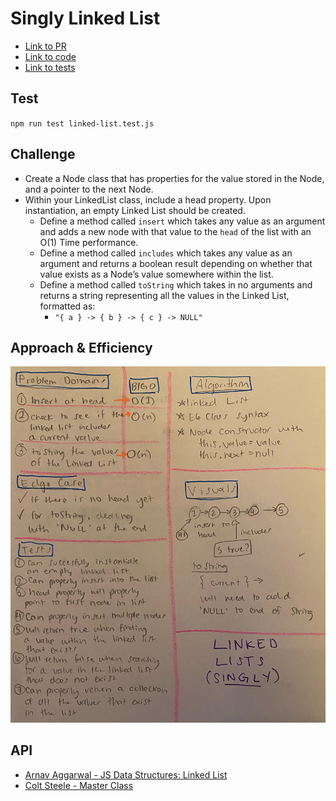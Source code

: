 # Singly Linked List

- [Link to PR](https://github.com/LydiaMT/data-structures-and-algorithms/pull/22)
- [Link to code](https://github.com/LydiaMT/data-structures-and-algorithms/blob/main/javascript/code-challenges/arrayShift/array-shift.js)
- [Link to tests](https://github.com/LydiaMT/data-structures-and-algorithms/blob/main/javascript/code-challenges/arrayShift/__test__/array-shift.test.js)

## Test
`npm run test linked-list.test.js`

## Challenge
- Create a Node class that has properties for the value stored in the Node, and a pointer to the next Node.
- Within your LinkedList class, include a head property. Upon instantiation, an empty Linked List should be created.
    - Define a method called `insert` which takes any value as an argument and adds a new node with that value to the `head` of the list with an O(1) Time performance.
    - Define a method called `includes` which takes any value as an argument and returns a boolean result depending on whether that value exists as a Node’s value somewhere within the list.
    - Define a method called `toString` which takes in no arguments and returns a string representing all the values in the Linked List, formatted as:
      - `"{ a } -> { b } -> { c } -> NULL"`
## Approach & Efficiency

![linked list notes](linkedlist.jpeg)

## API

- [Arnav Aggarwal - JS Data Structures: Linked List](https://codeburst.io/js-data-structures-linked-list-3ed4d63e6571)
- [Colt Steele - Master Class](https://www.udemy.com/share/101XY2BUQedlZVRXQ=/)